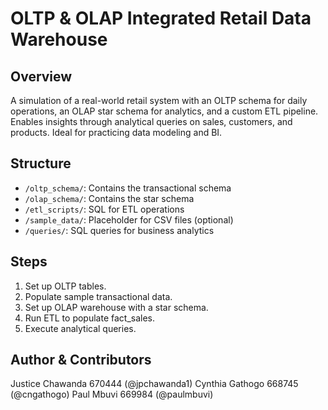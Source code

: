 # OLTP & OLAP Integrated Retail Data Warehouse

## Overview
A simulation of a real-world retail system with an OLTP schema for daily operations, an OLAP star schema for analytics, and a custom ETL pipeline. Enables insights through analytical queries on sales, customers, and products. Ideal for practicing data modeling and BI.

## Structure
- `/oltp_schema/`: Contains the transactional schema
- `/olap_schema/`: Contains the star schema
- `/etl_scripts/`: SQL for ETL operations
- `/sample_data/`: Placeholder for CSV files (optional)
- `/queries/`: SQL queries for business analytics

## Steps
1. Set up OLTP tables.
2. Populate sample transactional data.
3. Set up OLAP warehouse with a star schema.
4. Run ETL to populate fact_sales.
5. Execute analytical queries.

## Author & Contributors
Justice Chawanda 670444 (@jpchawanda1)
Cynthia Gathogo 668745 (@cngathogo)
Paul Mbuvi 669984 (@paulmbuvi)
